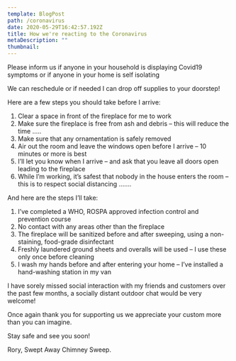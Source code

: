 ```yaml
---
template: BlogPost
path: /coronavirus
date: 2020-05-29T16:42:57.192Z
title: How we're reacting to the Coronavirus
metaDescription: ""
thumbnail: 
---
```


Please inform us if anyone in your household is displaying Covid19 symptoms or if anyone in your home is self isolating

We can reschedule or if needed I can drop off supplies to your doorstep!  

Here are a few steps you should take before I arrive:

1. Clear a space in front of the fireplace for me to work
2. Make sure the fireplace is free from ash and debris – this will reduce the time …..
3. Make sure that any ornamentation is safely removed
4. Air out the room and leave the windows open before I arrive – 10 minutes or more is best
5. I’ll let you know when I arrive – and ask that you leave all doors open leading to the fireplace
6. While I’m working, it’s safest that nobody in the house enters the room – this is to respect social distancing …….

And here are the steps I’ll take:

1. I’ve completed a WHO, ROSPA approved infection control and prevention course
2. No contact with any areas other than the fireplace
3. The fireplace will be sanitized before and after sweeping, using a non-staining, food-grade disinfectant 
4. Freshly laundered ground sheets and overalls will be used – I use these only once before cleaning
5. I wash my hands before and after entering your home – I’ve installed a hand-washing station in my van

I have sorely missed social interaction with my friends and customers over the past few months, a socially distant outdoor chat would be very welcome!

Once again thank you for supporting us we appreciate your custom more than you can imagine.

Stay safe and see you soon!

Rory,
Swept Away Chimney Sweep.